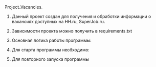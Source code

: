 Project_Vacancies.

1. Данный проект создан для получения и обработки информации о вакансиях доступных на HH.ru, SuperJob.ru.
2. Зависимости проекта можно получить в requirements.txt
3. Основная логика работы программы:
   
4. Для старта программы необходимо:
   
5. Для повторного запуска программы
